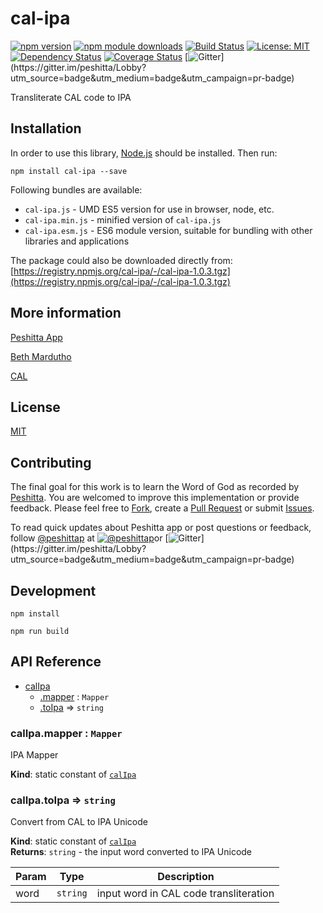 # cal-ipa

[![npm version](https://badge.fury.io/js/cal-ipa.svg)](https://badge.fury.io/js/cal-ipa)
[![npm module downloads](http://img.shields.io/npm/dt/cal-ipa.svg)](https://www.npmjs.org/package/cal-ipa)
[![Build Status](https://travis-ci.org/peshitta/cal-ipa.svg?branch=master)](https://travis-ci.org/peshitta/cal-ipa)
[![License: MIT](https://img.shields.io/badge/License-MIT-yellow.svg)](https://github.com/peshitta/cal-ipa/blob/master/LICENSE)
[![Dependency Status](https://david-dm.org/peshitta/cal-ipa.svg)](https://david-dm.org/peshitta/cal-ipa)
[![Coverage Status](https://coveralls.io/repos/github/peshitta/cal-ipa/badge.svg?branch=master)](https://coveralls.io/github/peshitta/cal-ipa?branch=master)
[![Gitter](https://badges.gitter.im/peshitta/peshitta.svg "Join the chat at https://gitter.im/peshitta/Lobby")](https://gitter.im/peshitta/Lobby?utm_source=badge&utm_medium=badge&utm_campaign=pr-badge)

Transliterate CAL code to IPA

## Installation

In order to use this library, [Node.js](https://nodejs.org) should be installed. 
Then run:
```
npm install cal-ipa --save
```

Following bundles are available:
* `cal-ipa.js` - UMD ES5 version for use in browser, node, etc.
* `cal-ipa.min.js` - minified version of `cal-ipa.js`
* `cal-ipa.esm.js` - ES6 module version, suitable for bundling with other 
libraries and applications

The package could also be downloaded directly from:
[https://registry.npmjs.org/cal-ipa/-/cal-ipa-1.0.3.tgz](https://registry.npmjs.org/cal-ipa/-/cal-ipa-1.0.3.tgz)

## More information

[Peshitta App](https://peshitta.github.io)

[Beth Mardutho](https://sedra.bethmardutho.org/about/fonts)

[CAL](http://cal1.cn.huc.edu/searching/fullbrowser.html)

## License

[MIT](https://github.com/peshitta/cal-ipa/blob/master/LICENSE)

## Contributing

The final goal for this work is to learn the Word of God as recorded by
[Peshitta](https://en.wikipedia.org/wiki/Peshitta).
You are welcomed to improve this implementation or provide feedback. Please
feel free to [Fork](https://help.github.com/articles/fork-a-repo/), create a
[Pull Request](https://help.github.com/articles/about-pull-requests/) or
submit [Issues](https://github.com/peshitta/cal-ipa/issues).

To read quick updates about Peshitta app or post questions or feedback, follow
[@peshittap](https://www.twitter.com/peshittap)
at [![@peshittap](http://i.imgur.com/wWzX9uB.png "@peshittap")](https://www.twitter.com/peshittap)or
[![Gitter](https://badges.gitter.im/peshitta/peshitta.svg "Join the chat at https://gitter.im/peshitta/Lobby")](https://gitter.im/peshitta/Lobby?utm_source=badge&utm_medium=badge&utm_campaign=pr-badge)

## Development

```
npm install
```
```
npm run build
```

## API Reference

* [calIpa](#module_calIpa)
    * [.mapper](#module_calIpa.mapper) : <code>Mapper</code>
    * [.toIpa](#module_calIpa.toIpa) ⇒ <code>string</code>

<a name="module_calIpa.mapper"></a>

### calIpa.mapper : <code>Mapper</code>
IPA Mapper

**Kind**: static constant of [<code>calIpa</code>](#module_calIpa)  
<a name="module_calIpa.toIpa"></a>

### calIpa.toIpa ⇒ <code>string</code>
Convert from CAL to IPA Unicode

**Kind**: static constant of [<code>calIpa</code>](#module_calIpa)  
**Returns**: <code>string</code> - the input word converted to IPA Unicode  

| Param | Type | Description |
| --- | --- | --- |
| word | <code>string</code> | input word in CAL code transliteration |

